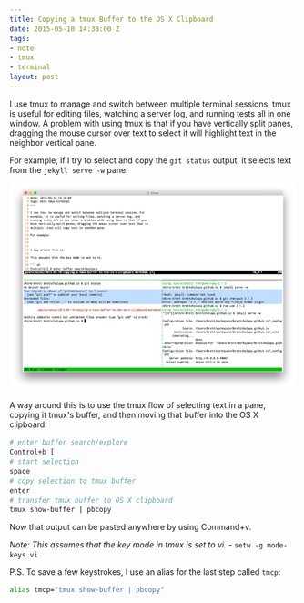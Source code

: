 ```yaml
---
title: Copying a tmux Buffer to the OS X Clipboard
date: 2015-05-10 14:38:00 Z
tags:
- note
- tmux
- terminal
layout: post
---
```


I use tmux to manage and switch between multiple terminal sessions. tmux
is useful for editing files, watching a server log, and running tests
all in one window. A problem with using tmux is that if you
have vertically split panes, dragging the mouse cursor over text to
select it will highlight text in the neighbor vertical pane.

For example, if I try to select and copy the `git status` output, it
selects text from the `jekyll serve -w` pane:

![tmux multi-line text select example](/img/tmux-multi-line-text-select.png)

A way around this is to use the tmux flow of selecting text in a pane,
copying it tmux's buffer, and then moving that buffer into the OS X
clipboard.

~~~ sh
# enter buffer search/explore
Control+b [
# start selection
space
# copy selection to tmux buffer
enter
# transfer tmux buffer to OS X clipboard
tmux show-buffer | pbcopy
~~~

Now that output can be pasted anywhere by using Command+v.

_Note: This assumes that the key mode in tmux is set to vi._ -
`setw -g mode-keys vi`

P.S. To save a few keystrokes, I use an alias for the last step
called `tmcp`:

~~~ sh
alias tmcp="tmux show-buffer | pbcopy"
~~~
